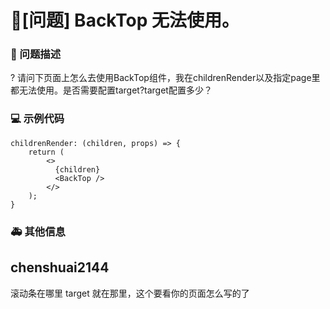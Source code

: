# 🧐[问题] BackTop 无法使用。

### 🧐 问题描述

?
请问下页面上怎么去使用BackTop组件，我在childrenRender以及指定page里都无法使用。是否需要配置target?target配置多少？

### 💻 示例代码

```
childrenRender: (children, props) => {
    return (
        <>
          {children}
          <BackTop />
        </>
    );
}
```

### 🚑 其他信息

<!--
如截图等其他信息可以贴在这里
-->

## chenshuai2144

滚动条在哪里 target 就在那里，这个要看你的页面怎么写的了
